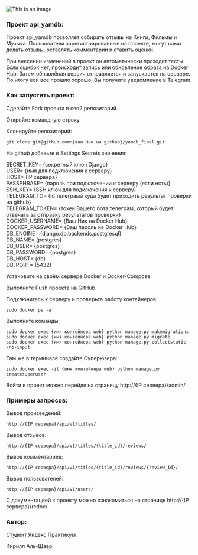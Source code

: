 ![This is an image](https://github.com/Vandach/yamdb_final/actions/workflows/yamdb_workflow.yml/badge.svg)

### Проект api_yamdb:

Проект api_yamdb позволяет собирать отзывы на Книги, Фильмы и Музыка. Пользователи зарегистрированные на проекте, могут сами делать отзывы, оставлять комментарии и ставить оценки.

При внесении изменений в проект он автоматически проходит тесты. Если ошибок нет, происходит запись или обновление образа на Docker Hub. Затем обнавлёная версия отправляется и запускается на сервере. По итогу еси всё прошло хорошо, Вы получите уведомление в Telegram.

### Как запустить проект:

Сделайте Fork проекта в свой репозитарий.

Откройте командную строку.

Клонируйте репозиторий:

```
git clone git@github.com:{ваш Ник на github}/yamdb_final.git
```

На github добавьте в Settings Secrets значения: 

SECRET_KEY= {секретный ключ Django}  
USER= {имя для подключения к серверу}  
HOST= {IP сервера}  
PASSPHRASE= {пароль при подключении к серверу (если есть)}  
SSH_KEY= {SSH ключ для подключения к серверу}  
TELEGRAM_TO= {id телеграма куда будет приходить результат проверки на github}  
TELEGRAM_TOKEN= {токен Вашего бота телеграм, который будет отвечать за отправку результатов проверки}  
DOCKER_USERNAME= {Ваш Ник на Docker Hub}  
DOCKER_PASSWORD= {Ваш пароль на Docker Hub}  
DB_ENGINE= {django.db.backends.postgresql}  
DB_NAME= {postgres}  
DB_USER= {postgres}  
DB_PASSWORD= {postgres}  
DB_HOST= {db}  
DB_PORT= {5432}  

Установите на своём сервере Docker и Docker-Compose.

Выполните Push проекта на GitHub.

Подключитесь к серверу и проверьте работу контейнеров:

```
sudo docker ps -a
```

Выполните команды:

```
sudo docker exec {имя контейнера web} python manage.py makemigrations
sudo docker exec {имя контейнера web} python manage.py migrate
sudo docker exec {имя контейнера web} python manage.py collectstatic --no-input
```

Там же в терминале создайте Суперюзера:

```
sudo docker exec -it {имя контейнера web} python manage.py createsuperuser
```

Войти в проект можно перейдя на страницу http://{IP сервера}/admin/


### Примеры запросов:

Вывод произведений:
```
http://{IP сервера}/api/v1/titles/
```

Вывод отзывов:
```
http://{IP сервера}/api/v1/titles/{title_id}/reviews/
```

Вывод комментариев:
```
http://{IP сервера}/api/v1/titles/{title_id}/reviews/{review_id}/
```

Вывод пользователей:
```
http://{IP сервера}/api/v1/users/
```

С документацией к проекту можно ознакомиться на странице http://{IP сервера}/redoc/


### Автор:

Студент Яндекс Практикум 

Кирилл Аль-Шаер
